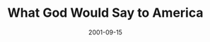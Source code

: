 ---
layout: message
category: message
series: "What God Would Say to America"
title: "What God Would Say to America"
date: 2001-09-15
audio-description: "What does the Bible have to say about our national tragedy? "
audio: ""
audio-title: "What God Would Say to America"
audio-duration: ":"
---